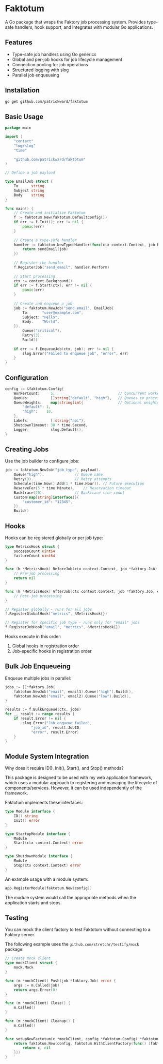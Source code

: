 # Faktotum

A Go package that wraps the Faktory job processing system. Provides type-safe handlers, hook support, and integrates with modular Go applications.

## Features

- Type-safe job handlers using Go generics
- Global and per-job hooks for job lifecycle management
- Connection pooling for job operations
- Structured logging with slog
- Parallel job enqueueing

## Installation

```bash
go get github.com/patrickward/faktotum
```

## Basic Usage

```go
package main

import (
    "context"
    "log/slog"
    "time"
    
    "github.com/patrickward/faktotum"
)

// Define a job payload

type EmailJob struct {
    To      string
    Subject string
    Body    string
}

func main() {
    // Create and initialize Faktotum
    f := faktotum.New(faktotum.DefaultConfig())
    if err := f.Init(); err != nil {
        panic(err)
    }
    
    // Create a type-safe handler
    handler := faktotum.NewTypedHandler(func(ctx context.Context, job EmailJob) error {
        return sendEmail(job)
    })
    
    // Register the handler
    f.RegisterJob("send_email", handler.Perform)
    
    // Start processing
    ctx := context.Background()
    if err := f.Start(ctx); err != nil {
        panic(err)
    }
    
    // Create and enqueue a job
    job := faktotum.NewJob("send_email", EmailJob{
        To:      "user@example.com",
        Subject: "Hello",
        Body:    "World",
    }).
        Queue("critical").
        Retry(3).
        Build()
    
    if err := f.EnqueueJob(ctx, job); err != nil {
        slog.Error("Failed to enqueue job", "error", err)
    }
}
```

## Configuration

```go
config := &faktotum.Config{
    WorkerCount:     5,                             // Concurrent workers
    Queues:          []string{"default", "high"},   // Queues to process
    QueueWeights:    map[string]int{                // Optional weights
        "default": 1,
        "high":    10,
    },
    Labels:          []string{"api"},
    ShutdownTimeout: 30 * time.Second,
    Logger:          slog.Default(),
}
```

## Creating Jobs

Use the job builder to configure jobs:

```go
job := faktotum.NewJob("job_type", payload).
    Queue("high").              // Queue name
    Retry(3).                   // Retry attempts
    Schedule(time.Now().Add(1 * time.Hour)). // Future execution
    ReserveFor(5 * time.Minute).    // Reservation timeout
    Backtrace(20).              // Backtrace line count
    Custom(map[string]interface{}{
        "customer_id": "12345",
    }).
    Build()
```

## Hooks

Hooks can be registered globally or per job type:

```go
type MetricsHook struct {
    successCount uint64
    failureCount uint64
}

func (h *MetricsHook) BeforeJob(ctx context.Context, job *faktory.Job) error {
    // Pre-job processing
    return nil
}

func (h *MetricsHook) AfterJob(ctx context.Context, job *faktory.Job, err error) {
    // Post-job processing
}

// Register globally - runs for all jobs
f.RegisterGlobalHook("metrics", &MetricsHook{})

// Register for specific job type - runs only for "email" jobs
f.RegisterJobHook("email", "metrics", &MetricsHook{})
```

Hooks execute in this order:
1. Global hooks in registration order
2. Job-specific hooks in registration order

## Bulk Job Enqueueing

Enqueue multiple jobs in parallel:

```go
jobs := []*faktory.Job{
    faktotum.NewJob("email", email1).Queue("high").Build(),
    faktotum.NewJob("email", email2).Queue("low").Build(),
}

results := f.BulkEnqueue(ctx, jobs)
for _, result := range results {
    if result.Error != nil {
        slog.Error("Job enqueue failed", 
            "job_id", result.JobID,
            "error", result.Error)
    }
}
```

## Module System Integration

Why does it require ID(), Init(), Start(), and Stop() methods?

This package is designed to be used with my web application framework, which uses a modular 
approach to registering and managing the lifecycle of components/services. However, it can be used
independently of the framework.

Faktotum implements these interfaces:

```go
type Module interface {
    ID() string
    Init() error
}

type StartupModule interface {
    Module
    Start(ctx context.Context) error
}

type ShutdownModule interface {
    Module
    Stop(ctx context.Context) error
}
```

An example usage with a module system:

```go
app.RegisterModule(faktotum.New(config))
```

The module system would call the appropriate methods when the application starts and stops.

## Testing

You can mock the client factory to test Faktotum without connecting to a Faktory server. 

The following example uses the `github.com/stretchr/testify/mock` package:

```go
// Create mock client
type mockClient struct {
    mock.Mock
}

func (m *mockClient) Push(job *faktory.Job) error {
    args := m.Called(job)
    return args.Error(0)
}

func (m *mockClient) Close() {
    m.Called()
}

func (m *mockClient) Cleanup() {
    m.Called()
}

func setupNewFactotum(c *mockClient, config *faktotum.Config) *faktotum.Faktotum {
    return faktotum.New(config, faktotum.WithClientFactory(func() (faktotum.Client, error) {
        return c, nil
    }))
}
```



